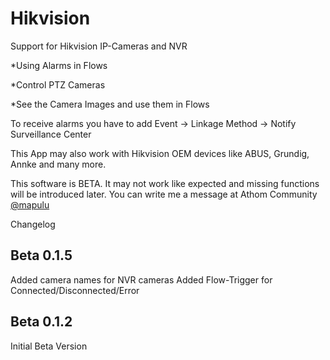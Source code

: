 # Hikvision

Support for Hikvision IP-Cameras and NVR

*Using Alarms in Flows

*Control PTZ Cameras

*See the Camera Images and use them in Flows


To receive alarms you have to add Event -> Linkage Method -> Notify Surveillance Center

This App may also work with Hikvision OEM devices like ABUS, Grundig, Annke and many more.


This software is BETA.
It may not work like expected and missing functions will be introduced later.
You can write me a message at Athom Community [@mapulu](https://community.athom.com/new-message?username=mapulu&title=Hikvision-App&body=) 



Changelog
## Beta 0.1.5
Added camera names for NVR cameras
Added Flow-Trigger for Connected/Disconnected/Error

## Beta 0.1.2
Initial Beta Version
